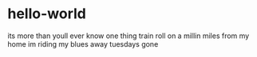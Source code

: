 # hello-world
its more than youll ever know
one thing train roll on a millin miles from my home im riding my blues away tuesdays gone
